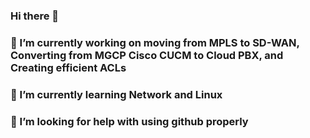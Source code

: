 ### Hi there 👋
### 🔭 I’m currently working on moving from MPLS to SD-WAN, Converting from MGCP Cisco CUCM to Cloud PBX, and Creating efficient ACLs
### 🌱 I’m currently learning Network and Linux
### 🤔 I’m looking for help with using github properly

<!--
**ibphantom/ibphantom** is a ✨ _special_ ✨ repository because its `README.md` (this file) appears on your GitHub profile.

Here are some ideas to get you started:

### 🔭 I’m currently working on SD-WAN, Converting from MGCP Cisco CUCM to Cloud PBX, Creating efficient ACLs
### 🌱 I’m currently learning Network and Linux
- 👯 I’m looking to collaborate on ...
### 🤔 I’m looking for help with using github properly
- 💬 Ask me about ...
- 📫 How to reach me: ...
- 😄 Pronouns: ...
- ⚡ Fun fact: ...
-->
